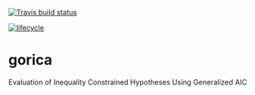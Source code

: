 
<!-- README.md is generated from README.Rmd. Please edit that file -->

[![Travis build
status](https://travis-ci.org/cjvanlissa/gorica.svg?branch=master)](https://travis-ci.org/cjvanlissa/gorica)
<!--[![CRAN status](https://www.r-pkg.org/badges/version/tidyLPA)](https://cran.r-project.org/package=tidyLPA)-->
<!--[![](https://cranlogs.r-pkg.org/badges/tidyLPA)](https://cran.r-project.org/package=tidyLPA)-->

[![lifecycle](https://img.shields.io/badge/lifecycle-experimental-orange.svg)](https://www.tidyverse.org/lifecycle/#experimental)
<!-- [![DOI](http://joss.theoj.org/papers/10.21105/joss.00978/status.svg)](10.1111/bmsp.12110)-->

# gorica

Evaluation of Inequality Constrained Hypotheses Using Generalized AIC

<!--
## Installation

You can install bain from github with:


```r
# install.packages("devtools")
devtools::install_github("cjvanlissa/bain", args = c("--no-multiarch", "--no-test-load"))
```

## Workflow

Add bain to your existing R workflow, and obtain Bayes factors for your familiar R analyses! Bain is compatible with the pipe operator. Here is an example for testing an informative hypothesis about mean differences in an ANOVA:


```r
# Load dplyr to access the pipe operator
library(dplyr)
iris %>%                                 # Example data
  select(Sepal.Length, Species) %>%      # Select outcome and predictor variables
  lm(Sepal.Length ~ -1 + Species, .) %>% # Add -1 to the formula to estimate group means, as in ANOVA
  bain("setosa < versicolor = virginica; setosa < versicolor < virginica")

```
-->
